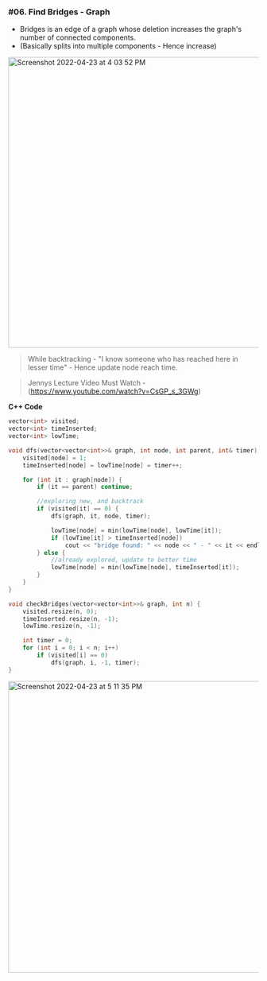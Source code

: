### #06. Find Bridges - Graph
- Bridges is an edge of a graph whose deletion increases the graph's number of connected components.
- (Basically splits into multiple components - Hence increase)

<img width="585" alt="Screenshot 2022-04-23 at 4 03 52 PM" src="https://user-images.githubusercontent.com/27401142/164890931-9ea5ccbd-6b3e-45a4-ab4a-94e2f027de60.png">

> While backtracking - "I know someone who has reached here in lesser time" - Hence update node reach time.

> Jennys Lecture Video Must Watch - (https://www.youtube.com/watch?v=CsGP_s_3GWg)

**C++ Code**
```cpp
vector<int> visited;
vector<int> timeInserted;
vector<int> lowTime;

void dfs(vector<vector<int>>& graph, int node, int parent, int& timer) {
    visited[node] = 1;
    timeInserted[node] = lowTime[node] = timer++;

    for (int it : graph[node]) {
        if (it == parent) continue;

        //exploring new, and backtrack
        if (visited[it] == 0) {
            dfs(graph, it, node, timer);

            lowTime[node] = min(lowTime[node], lowTime[it]);
            if (lowTime[it] > timeInserted[node])
                cout << "bridge found: " << node << " - " << it << endl;
        } else {
            //already explored, update to better time
            lowTime[node] = min(lowTime[node], timeInserted[it]);
        }
    }
}

void checkBridges(vector<vector<int>>& graph, int n) {
    visited.resize(n, 0);
    timeInserted.resize(n, -1);
    lowTime.resize(n, -1);

    int timer = 0;
    for (int i = 0; i < n; i++)
        if (visited[i] == 0)
            dfs(graph, i, -1, timer);
}
```

<img width="587" alt="Screenshot 2022-04-23 at 5 11 35 PM" src="https://user-images.githubusercontent.com/27401142/164892991-c4f565a1-a6e4-4c34-a5c4-6d1b38a9b540.png">
